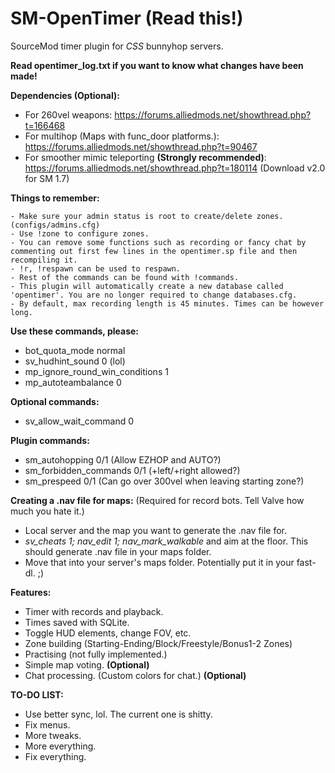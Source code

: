 SM-OpenTimer (Read this!)
============

SourceMod timer plugin for *CSS* bunnyhop servers.

**Read opentimer_log.txt if you want to know what changes have been made!**

**Dependencies (Optional):**
- For 260vel weapons: https://forums.alliedmods.net/showthread.php?t=166468
- For multihop (Maps with func_door platforms.): https://forums.alliedmods.net/showthread.php?t=90467
- For smoother mimic teleporting **(Strongly recommended)**: https://forums.alliedmods.net/showthread.php?t=180114 (Download v2.0 for SM 1.7)

**Things to remember:**

    - Make sure your admin status is root to create/delete zones. (configs/admins.cfg)
    - Use !zone to configure zones.
    - You can remove some functions such as recording or fancy chat by commenting out first few lines in the opentimer.sp file and then recompiling it.
    - !r, !respawn can be used to respawn.
    - Rest of the commands can be found with !commands.
    - This plugin will automatically create a new database called 'opentimer'. You are no longer required to change databases.cfg.
    - By default, max recording length is 45 minutes. Times can be however long.

**Use these commands, please:**
- bot_quota_mode normal
- sv_hudhint_sound 0 (lol)
- mp_ignore_round_win_conditions 1
- mp_autoteambalance 0

**Optional commands:**
- sv_allow_wait_command 0

**Plugin commands:**
- sm_autohopping 0/1 (Allow EZHOP and AUTO?)
- sm_forbidden_commands 0/1 (+left/+right allowed?)
- sm_prespeed 0/1 (Can go over 300vel when leaving starting zone?)

**Creating a .nav file for maps:** (Required for record bots. Tell Valve how much you hate it.)
- Local server and the map you want to generate the .nav file for.
- *sv_cheats 1; nav_edit 1; nav_mark_walkable* and aim at the floor. This should generate .nav file in your maps folder.
- Move that into your server's maps folder. Potentially put it in your fast-dl. ;)

**Features:**
- Timer with records and playback.
- Times saved with SQLite.
- Toggle HUD elements, change FOV, etc.
- Zone building (Starting-Ending/Block/Freestyle/Bonus1-2 Zones)
- Practising (not fully implemented.)
- Simple map voting. **(Optional)**
- Chat processing. (Custom colors for chat.) **(Optional)**

**TO-DO LIST:**
- Use better sync, lol. The current one is shitty.
- Fix menus.
- More tweaks.
- More everything.
- Fix everything.
